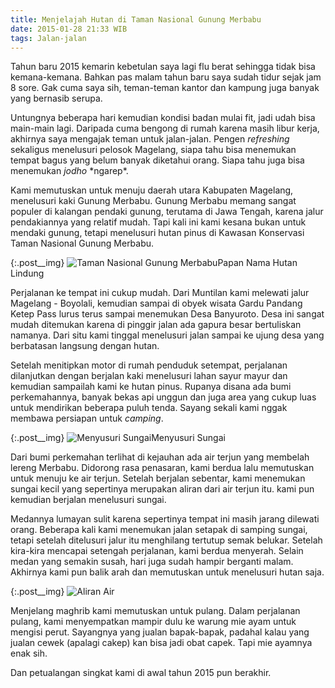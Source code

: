 ```yaml
---
title: Menjelajah Hutan di Taman Nasional Gunung Merbabu
date: 2015-01-28 21:33 WIB
tags: Jalan-jalan
---
```


Tahun baru 2015 kemarin kebetulan saya lagi flu berat sehingga tidak bisa kemana-kemana. Bahkan pas malam tahun baru saya sudah tidur sejak jam 8 sore. Gak cuma saya sih, teman-teman kantor dan kampung juga banyak yang bernasib  serupa.

Untungnya beberapa hari kemudian kondisi badan mulai fit, jadi udah bisa main-main lagi. Daripada cuma bengong di rumah karena masih libur kerja, akhirnya saya mengajak teman untuk jalan-jalan. Pengen *refreshing* sekaligus menelusuri pelosok Magelang, siapa tahu bisa menemukan tempat bagus yang belum banyak diketahui orang. Siapa tahu juga bisa menemukan *jodho* \*ngarep\*.

Kami memutuskan untuk menuju daerah utara Kabupaten Magelang, menelusuri kaki Gunung Merbabu. Gunung Merbabu memang sangat populer di kalangan pendaki gunung, terutama di Jawa Tengah, karena jalur pendakiannya yang relatif mudah. Tapi kali ini kami kesana bukan untuk mendaki gunung, tetapi menelusuri hutan pinus di Kawasan Konservasi Taman Nasional Gunung Merbabu.

{:.post__img}
  ![Taman Nasional Gunung Merbabu](https://dl.dropboxusercontent.com/u/13748836/blogpost-img/jurnal/1-28-15/1.jpg)Papan Nama Hutan Lindung

Perjalanan ke tempat ini cukup mudah. Dari Muntilan kami melewati jalur Magelang - Boyolali, kemudian sampai di obyek wisata Gardu Pandang Ketep Pass lurus terus sampai menemukan Desa Banyuroto. Desa ini sangat mudah ditemukan karena di pinggir jalan ada gapura besar bertuliskan namanya. Dari situ kami tinggal menelusuri jalan sampai ke ujung desa yang berbatasan langsung dengan hutan.

Setelah menitipkan motor di rumah penduduk setempat, perjalanan dilanjutkan dengan berjalan kaki menelusuri lahan sayur mayur dan kemudian sampailah kami ke hutan pinus. Rupanya disana ada bumi perkemahannya, banyak bekas api unggun dan juga area yang cukup luas untuk mendirikan beberapa puluh tenda. Sayang sekali kami nggak membawa persiapan untuk *camping*.

{:.post__img}
  ![Menyusuri Sungai](https://dl.dropboxusercontent.com/u/13748836/blogpost-img/jurnal/1-28-15/2.jpg)Menyusuri Sungai

Dari bumi perkemahan terlihat di kejauhan ada air terjun yang membelah lereng Merbabu. Didorong rasa penasaran, kami berdua lalu memutuskan untuk menuju ke air terjun. Setelah berjalan sebentar, kami menemukan sungai kecil yang sepertinya merupakan aliran dari air terjun itu. kami pun kemudian berjalan menelusuri sungai.

Medannya lumayan sulit karena sepertinya tempat ini masih jarang dilewati orang. Beberapa kali kami menemukan jalan setapak di samping sungai, tetapi setelah ditelusuri jalur itu menghilang tertutup semak belukar. Setelah kira-kira mencapai setengah perjalanan, kami berdua menyerah. Selain medan yang semakin susah, hari juga sudah hampir berganti malam. Akhirnya kami pun balik arah dan memutuskan untuk menelusuri hutan saja.

{:.post__img}
  ![Aliran Air](https://dl.dropboxusercontent.com/u/13748836/blogpost-img/jurnal/1-28-15/3.jpg)

Menjelang maghrib kami memutuskan untuk pulang. Dalam perjalanan pulang, kami menyempatkan mampir dulu ke warung mie ayam untuk mengisi perut. Sayangnya yang jualan bapak-bapak, padahal kalau yang jualan cewek (apalagi cakep) kan bisa jadi obat capek. Tapi mie ayamnya enak sih.

Dan petualangan singkat kami di awal tahun 2015 pun berakhir.
